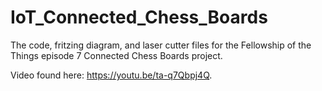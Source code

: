 # IoT_Connected_Chess_Boards
The code, fritzing diagram, and laser cutter files for the Fellowship of the Things episode 7 Connected Chess Boards project.

Video found here: https://youtu.be/ta-q7Qbpj4Q.
